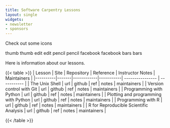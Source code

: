 ```yaml
---
title: Software Carpentry Lessons 
layout: single
widgets:
- newsletter
- sponsors
---
```



Check out some icons

thumb
  <i class="fas fa-thumbs-up"></i>
thumb 
edit
<i class="fa fa-edit"></i>
edit
pencil
<i class="fa fa-pencil"></i>
pencil
facebook
<i class="fab fa-facebook"></i>
facebook
bars
<i class="fas fa-bars"></i>
bars


Here is information about our lessons.

{{< table >}}
| Lesson   | Site  | Repository | Reference | Instructor Notes | Maintainers | 
|----------|-------|------------|-----------| ---------------- | ----------- |
| The Unix Shell    | url | github | ref | notes | maintainers | 
| Version control with Git   | url | github | ref | notes | maintainers | 
| Programming with Python   | url | github | ref | notes | maintainers | 
| Plotting and programming with Python   | url | github | ref |  notes | maintainers | 
| Programming with R | url | github | ref | notes | maintainers | 
| R for Reproducible Scientific Analysis | url | github | ref | notes | maintainers | 

{{< /table >}}
